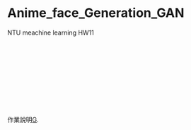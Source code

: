 # Anime_face_Generation_GAN
 NTU meachine learning HW11


<object data="https://github.com/TedYeh/Anime_face_Generation_GAN/HW11 Anime face Generation.pdf" type="application/pdf" width="700px" height="700px">
    <embed src="https://github.com/TedYeh/Anime_face_Generation_GAN/HW11 Anime face Generation.pdf">
        <p>作業說明<a href="https://docs.google.com/presentation/d/1c0gQX6Mplr3s5pGq05cAQ0vxoAoQnH96NW2OC7V9Ec4/edit?usp=sharing">G</a>.</p>
    </embed>
</object>
